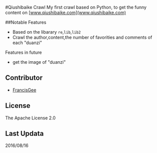 #Qiushibaike Crawl 
My first crawl based on Python, to get the funny content on [www.qiushibaike.com](www.qiushibaike.com)

##Notable Features

* Based on the libarary `re`,`lib`,`lib2`
* Crawl the author,content,the number of favorities and comments of each "duanzi"

Features in future
* get the image of "duanzi"

## Contributor 
* [FrancisGee](https://github.com/FrancisGee)

## License

The Apache License 2.0

## Last Updata

2016/08/16

